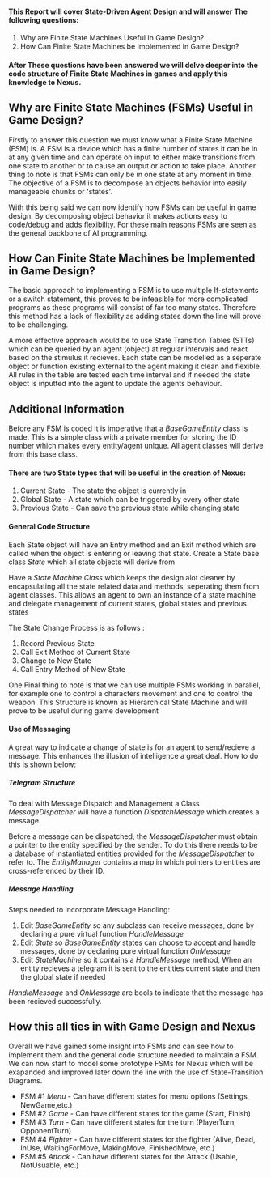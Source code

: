 <h4>This Report will cover State-Driven Agent Design and will answer The following questions:</h4>

1. Why are Finite State Machines Useful In Game Design?
2. How Can Finite State Machines be Implemented in Game Design?

<h4>After These questions have been answered we will delve deeper into the code structure of Finite State Machines in games and apply this knowledge to Nexus.</h4>

<h2>Why are Finite State Machines (FSMs) Useful in Game Design?</h2>

Firstly to answer this question we must know what a Finite State Machine (FSM) is. A FSM is a device which has a finite number of states it can be in at any given time and can operate on input to either make transitions from one state to another or to cause an output or action to take place. Another thing to note is that FSMs can only be in one state at any moment in time. The objective of a FSM is to decompose an objects behavior into easily manageable chunks or 'states'.

With this being said we can now identify how FSMs can be useful in game design. By decomposing object behavior it makes actions easy to code/debug and adds flexibility. For these main reasons FSMs are seen as the general backbone of AI programming.

<h2>How Can Finite State Machines be Implemented in Game Design?</h2>

The basic approach to implementing a FSM is to use multiple If-statements or a switch statement, this proves to be infeasible for more complicated programs as these programs will consist of far too many states. Therefore this method has a lack of flexibility as adding states down the line will prove to be challenging.

A more effective approach would be to use State Transition Tables (STTs) which can be queried by an agent (object) at regular intervals and react based on the stimulus it recieves. Each state can be modelled as a seperate object or function existing external to the agent making it clean and flexible. All rules in the table are tested each time interval and if needed the state object is inputted into the agent to update the agents behaviour.

<h2>Additional Information</h2>

Before any FSM is coded it is imperative that a *BaseGameEntity* class is made. This is a simple class with a private member for storing the ID number which makes every entity/agent unique. All agent classes will derive from this base class.

<h4>There are two State types that will be useful in the creation of Nexus:  </h4>

1. Current State - The state the object is currently in
2. Global State - A state which can be triggered by every other state
3. Previous State -  Can save the previous state while changing state

<h4>General Code Structure</h4>

Each State object will have an Entry method and an Exit method which are called when the object is entering or leaving that state. Create a State base class *State* which all state objects will derive from

Have a *State Machine Class* which keeps the design alot cleaner by encapsulating all the state related data and methods, seperating them from agent classes. This allows an agent to own an instance of a state machine and delegate management of current states, global states and previous states

The State Change Process is as follows : 

 1. Record Previous State
 2. Call Exit Method of Current State
 3. Change to New State
 4. Call Entry Method of New State

One Final thing to note is that we can use multiple FSMs working in parallel, for example one to control a characters movement and one to control the weapon. This Structure is known as Hierarchical State Machine and will prove to be useful during game development

<h4>Use of Messaging</h4>

A great way to indicate a change of state is for an agent to send/recieve a message. This enhances the illusion of intelligence a great deal. How to do this is shown below:

<h5>Telegram Structure</h5>

To deal with Message Dispatch and Management a Class *MessageDispatcher* will have a function *DispatchMessage* which creates a message. 

Before a message can be dispatched, the *MessageDispatcher* must obtain a pointer to the entity specified by the sender. To do this there needs to be a database of instantiated entities provided for the *MessageDispatcher* to refer to. The *EntityManager* contains a map in which pointers to entities are cross-referenced by their ID.


<h5>Message Handling</h5>

Steps needed to incorporate Message Handling:

1. Edit *BaseGameEntity* so any subclass can receive messages, done by declaring a pure virtual function *HandleMessage*
2. Edit *State* so *BaseGameEntity* states can choose to accept and handle messages, done by declaring pure virtual function *OnMessage*
3. Edit *StateMachine* so it contains a *HandleMessage* method, When an entity recieves a telegram it is sent to the entities current state and then the global state if needed

*HandleMessage* and *OnMessage* are bools to indicate that the message has been recieved successfully. 

<h2>How this all ties in with Game Design and Nexus</h2>

Overall we have gained some insight into FSMs and can see how to implement them and the general code structure needed to maintain a FSM. We can now start to model some prototype FSMs for Nexus which will be exapanded and improved later down the line with the use of State-Transition Diagrams.

- FSM #1 *Menu* - Can have different states for menu options (Settings, NewGame,etc.)
- FSM #2 *Game* - Can have different states for the game (Start, Finish)
- FSM #3 *Turn* - Can have different states for the turn (PlayerTurn, OpponentTurn)
- FSM #4 *Fighter* - Can have different states for the fighter (Alive, Dead, InUse, WaitingForMove, MakingMove, FinishedMove, etc.)
- FSM #5 *Attack* - Can have different states for the Attack (Usable, NotUsuable, etc.)


